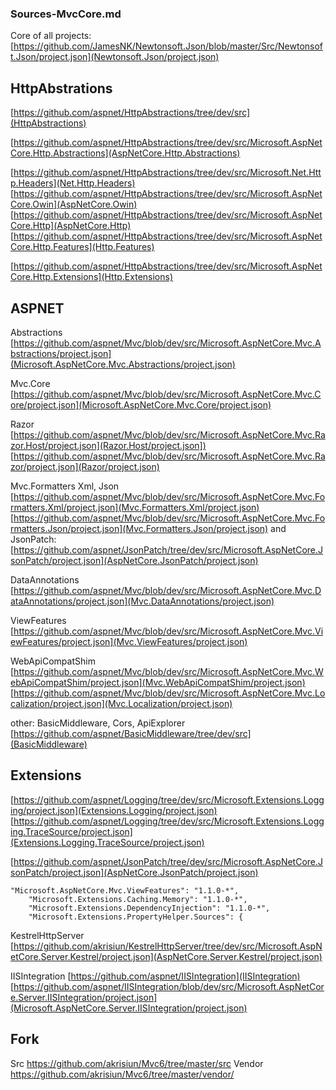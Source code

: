 ### Sources-MvcCore.md

Core of all projects:
[https://github.com/JamesNK/Newtonsoft.Json/blob/master/Src/Newtonsoft.Json/project.json](Newtonsoft.Json/project.json)

## HttpAbstrations

[https://github.com/aspnet/HttpAbstractions/tree/dev/src](HttpAbstractions)

[https://github.com/aspnet/HttpAbstractions/tree/dev/src/Microsoft.AspNetCore.Http.Abstractions](AspNetCore.Http.Abstractions)

[https://github.com/aspnet/HttpAbstractions/tree/dev/src/Microsoft.Net.Http.Headers](Net.Http.Headers)
[https://github.com/aspnet/HttpAbstractions/tree/dev/src/Microsoft.AspNetCore.Owin](AspNetCore.Owin)
[https://github.com/aspnet/HttpAbstractions/tree/dev/src/Microsoft.AspNetCore.Http](AspNetCore.Http)
[https://github.com/aspnet/HttpAbstractions/tree/dev/src/Microsoft.AspNetCore.Http.Features](Http.Features)

[https://github.com/aspnet/HttpAbstractions/tree/dev/src/Microsoft.AspNetCore.Http.Extensions](Http.Extensions)


## ASPNET

Abstractions
[https://github.com/aspnet/Mvc/blob/dev/src/Microsoft.AspNetCore.Mvc.Abstractions/project.json](Microsoft.AspNetCore.Mvc.Abstractions/project.json)

Mvc.Core
[https://github.com/aspnet/Mvc/blob/dev/src/Microsoft.AspNetCore.Mvc.Core/project.json](Microsoft.AspNetCore.Mvc.Core/project.json)

Razor
[https://github.com/aspnet/Mvc/blob/dev/src/Microsoft.AspNetCore.Mvc.Razor.Host/project.json](Razor.Host/project.json])
[https://github.com/aspnet/Mvc/blob/dev/src/Microsoft.AspNetCore.Mvc.Razor/project.json](Razor/project.json)

Mvc.Formatters Xml, Json
[https://github.com/aspnet/Mvc/blob/dev/src/Microsoft.AspNetCore.Mvc.Formatters.Xml/project.json](Mvc.Formatters.Xml/project.json) 
[https://github.com/aspnet/Mvc/blob/dev/src/Microsoft.AspNetCore.Mvc.Formatters.Json/project.json](Mvc.Formatters.Json/project.json) 
and JsonPatch:
[https://github.com/aspnet/JsonPatch/tree/dev/src/Microsoft.AspNetCore.JsonPatch/project.json](AspNetCore.JsonPatch/project.json)

DataAnnotations
[https://github.com/aspnet/Mvc/blob/dev/src/Microsoft.AspNetCore.Mvc.DataAnnotations/project.json](Mvc.DataAnnotations/project.json)

ViewFeatures
[https://github.com/aspnet/Mvc/blob/dev/src/Microsoft.AspNetCore.Mvc.ViewFeatures/project.json](Mvc.ViewFeatures/project.json)

WebApiCompatShim
[https://github.com/aspnet/Mvc/blob/dev/src/Microsoft.AspNetCore.Mvc.WebApiCompatShim/project.json](Mvc.WebApiCompatShim/project.json)
[https://github.com/aspnet/Mvc/blob/dev/src/Microsoft.AspNetCore.Mvc.Localization/project.json](Mvc.Localization/project.json)

other: BasicMiddleware, Cors, ApiExplorer
[https://github.com/aspnet/BasicMiddleware/tree/dev/src](BasicMiddleware)

## Extensions

[https://github.com/aspnet/Logging/tree/dev/src/Microsoft.Extensions.Logging/project.json](Extensions.Logging/project.json)
[https://github.com/aspnet/Logging/tree/dev/src/Microsoft.Extensions.Logging.TraceSource/project.json](Extensions.Logging.TraceSource/project.json)

[https://github.com/aspnet/JsonPatch/tree/dev/src/Microsoft.AspNetCore.JsonPatch/project.json](AspNetCore.JsonPatch/project.json)

```
"Microsoft.AspNetCore.Mvc.ViewFeatures": "1.1.0-*",
    "Microsoft.Extensions.Caching.Memory": "1.1.0-*",
    "Microsoft.Extensions.DependencyInjection": "1.1.0-*",
    "Microsoft.Extensions.PropertyHelper.Sources": {
```

KestrelHttpServer
[https://github.com/akrisiun/KestrelHttpServer/tree/dev/src/Microsoft.AspNetCore.Server.Kestrel/project.json](AspNetCore.Server.Kestrel/project.json)

IISIntegration 
[https://github.com/aspnet/IISIntegration](IISIntegration)
[https://github.com/aspnet/IISIntegration/blob/dev/src/Microsoft.AspNetCore.Server.IISIntegration/project.json](Microsoft.AspNetCore.Server.IISIntegration/project.json)

## Fork 

Src https://github.com/akrisiun/Mvc6/tree/master/src
Vendor https://github.com/akrisiun/Mvc6/tree/master/vendor/

